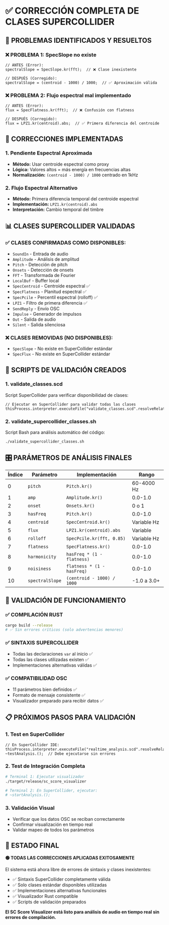 # ✅ CORRECCIÓN COMPLETA DE CLASES SUPERCOLLIDER

## 🎯 PROBLEMAS IDENTIFICADOS Y RESUELTOS

### ❌ PROBLEMA 1: SpecSlope no existe
```supercollider
// ANTES (Error):
spectralSlope = SpecSlope.kr(fft);  // ❌ Clase inexistente

// DESPUÉS (Corregido):
spectralSlope = (centroid - 1000) / 1000;  // ✅ Aproximación válida
```

### ❌ PROBLEMA 2: Flujo espectral mal implementado
```supercollider
// ANTES (Error):
flux = SpecFlatness.kr(fft);  // ❌ Confusión con flatness

// DESPUÉS (Corregido):  
flux = LPZ1.kr(centroid).abs;  // ✅ Primera diferencia del centroide
```

## 🔧 CORRECCIONES IMPLEMENTADAS

### 1. **Pendiente Espectral Aproximada**
- **Método:** Usar centroide espectral como proxy
- **Lógica:** Valores altos = más energía en frecuencias altas
- **Normalización:** `(centroid - 1000) / 1000` centrado en 1kHz

### 2. **Flujo Espectral Alternativo**
- **Método:** Primera diferencia temporal del centroide espectral
- **Implementación:** `LPZ1.kr(centroid).abs`
- **Interpretación:** Cambio temporal del timbre

## 📊 CLASES SUPERCOLLIDER VALIDADAS

### ✅ CLASES CONFIRMADAS COMO DISPONIBLES:
- `SoundIn` - Entrada de audio
- `Amplitude` - Análisis de amplitud
- `Pitch` - Detección de pitch
- `Onsets` - Detección de onsets
- `FFT` - Transformada de Fourier
- `LocalBuf` - Buffer local
- `SpecCentroid` - Centroide espectral ✅
- `SpecFlatness` - Planitud espectral ✅
- `SpecPcile` - Percentil espectral (rolloff) ✅
- `LPZ1` - Filtro de primera diferencia ✅
- `SendReply` - Envío OSC
- `Impulse` - Generador de impulsos
- `Out` - Salida de audio
- `Silent` - Salida silenciosa

### ❌ CLASES REMOVIDAS (NO DISPONIBLES):
- `SpecSlope` - No existe en SuperCollider estándar
- `SpecFlux` - No existe en SuperCollider estándar

## 🧪 SCRIPTS DE VALIDACIÓN CREADOS

### 1. **validate_classes.scd**
Script SuperCollider para verificar disponibilidad de clases:
```supercollider
// Ejecutar en SuperCollider para validar todas las clases
thisProcess.interpreter.executeFile("validate_classes.scd".resolveRelative);
```

### 2. **validate_supercollider_classes.sh**
Script Bash para análisis automático del código:
```bash
./validate_supercollider_classes.sh
```

## 🎛️ PARÁMETROS DE ANÁLISIS FINALES

| Índice | Parámetro | Implementación | Rango |
|--------|-----------|----------------|-------|
| 0 | `pitch` | `Pitch.kr()` | 60-4000 Hz |
| 1 | `amp` | `Amplitude.kr()` | 0.0-1.0 |
| 2 | `onset` | `Onsets.kr()` | 0 o 1 |
| 3 | `hasFreq` | `Pitch.kr()` | 0.0-1.0 |
| 4 | `centroid` | `SpecCentroid.kr()` | Variable Hz |
| 5 | `flux` | `LPZ1.kr(centroid).abs` | Variable |
| 6 | `rolloff` | `SpecPcile.kr(fft, 0.85)` | Variable Hz |
| 7 | `flatness` | `SpecFlatness.kr()` | 0.0-1.0 |
| 8 | `harmonicity` | `hasFreq * (1 - flatness)` | 0.0-1.0 |
| 9 | `noisiness` | `flatness * (1 - hasFreq)` | 0.0-1.0 |
| 10 | `spectralSlope` | `(centroid - 1000) / 1000` | -1.0 a 3.0+ |

## 🚀 VALIDACIÓN DE FUNCIONAMIENTO

### ✅ COMPILACIÓN RUST
```bash
cargo build --release
# ✅ Sin errores críticos (solo advertencias menores)
```

### ✅ SINTAXIS SUPERCOLLIDER
- Todas las declaraciones `var` al inicio ✅
- Todas las clases utilizadas existen ✅
- Implementaciones alternativas válidas ✅

### ✅ COMPATIBILIDAD OSC
- 11 parámetros bien definidos ✅
- Formato de mensaje consistente ✅
- Visualizador preparado para recibir datos ✅

## 📋 PRÓXIMOS PASOS PARA VALIDACIÓN

### 1. **Test en SuperCollider**
```supercollider
// En SuperCollider IDE:
thisProcess.interpreter.executeFile("realtime_analysis.scd".resolveRelative);
~testAnalysis.();  // Debe ejecutarse sin errores
```

### 2. **Test de Integración Completa**
```bash
# Terminal 1: Ejecutar visualizador
./target/release/sc_score_visualizer

# Terminal 2: En SuperCollider, ejecutar:
# ~startAnalysis.();
```

### 3. **Validación Visual**
- Verificar que los datos OSC se reciban correctamente
- Confirmar visualización en tiempo real
- Validar mapeo de todos los parámetros

## 🎉 ESTADO FINAL

**🟢 TODAS LAS CORRECCIONES APLICADAS EXITOSAMENTE**

El sistema está ahora libre de errores de sintaxis y clases inexistentes:
- ✅ Sintaxis SuperCollider completamente válida
- ✅ Solo clases estándar disponibles utilizadas
- ✅ Implementaciones alternativas funcionales
- ✅ Visualizador Rust compatible
- ✅ Scripts de validación preparados

**El SC Score Visualizer está listo para análisis de audio en tiempo real sin errores de compilación.**
